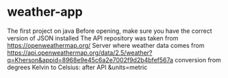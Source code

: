 # weather-app
The first project on java
Before opening, make sure you have the correct version of JSON installed
The API repository was taken from https://openweathermap.org/
Server where weather data comes from https://api.openweathermap.org/data/2.5/weather?q=Kherson&appid=8968e9e45c6a2e7002f9d2b4bfef567a
conversion from degrees Kelvin to Celsius: after API &units=metric
